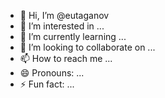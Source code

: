 - 👋 Hi, I’m @eutaganov
- 👀 I’m interested in ...
- 🌱 I’m currently learning ...
- 💞️ I’m looking to collaborate on ...
- 📫 How to reach me ...
- 😄 Pronouns: ...
- ⚡ Fun fact: ...

<!---
eutaganov/eutaganov is a ✨ special ✨ repository because its `README.md` (this file) appears on your GitHub profile.
You can click the Preview link to take a look at your changes.
--->
